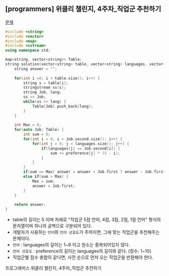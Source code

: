 ## [programmers] 위클리 챌린지, 4주차_직업군 추천하기

[문제](https://programmers.co.kr/learn/courses/30/lessons/84325)



```c++
#include <string>
#include <vector>
#include <map>
#include <sstream>
using namespace std;

map<string, vector<string>> Table;
string solution(vector<string> table, vector<string> languages, vector<int> preference) {
    string answer = "";
    
    for(int i =0; i < table.size(); i++) {
        string s = table[i];
        stringstream ss(s);
        string Job, lang;
        ss >> Job;
        while(ss >> lang) {
            Table[Job].push_back(lang);
        }
    }
    
    int Max = 0;
    for(auto Job: Table) {
        int sum = 0;
        for(int i = 0; i < Job.second.size(); i++) {
            for(int j = 0; j < languages.size(); j++) {
                if(languages[j] == Job.second[i]) {
                    sum += preference[j] * (5 - i);
                }
            }
        }
        if(sum == Max) answer = answer < Job.first ? answer : Job.first;
        else if(sum > Max) {            
            Max = sum;
            answer = Job.first;
        }
    }
    
    return answer;
}
```

- table의 길이는 5 이며 차례로 "직업군 5점 언어, 4점, 3점, 2점, 1점 언어" 형식의 문자열이며 하나의 공백으로 구분되어 있다.
- 개발자가 사용하는 `언어`와 `언어 선호도`가 주어지면, 그에 맞는 직업군을 추천해주는 문제이다.
- `언어` : languages의 길이는 1~9 이고 원소는 중복되어있지 않다.
- `언어 선호도` : preference의 길이는 languages의 길이와 같다. (정수: 1~10)
- 직업군별 점수 총합이 같다면, 사전 순으로 먼저 오는 직업군을 반환해야 한다.



프로그래머스 위클리 챌린지, 4주차_직업군 추천하기

